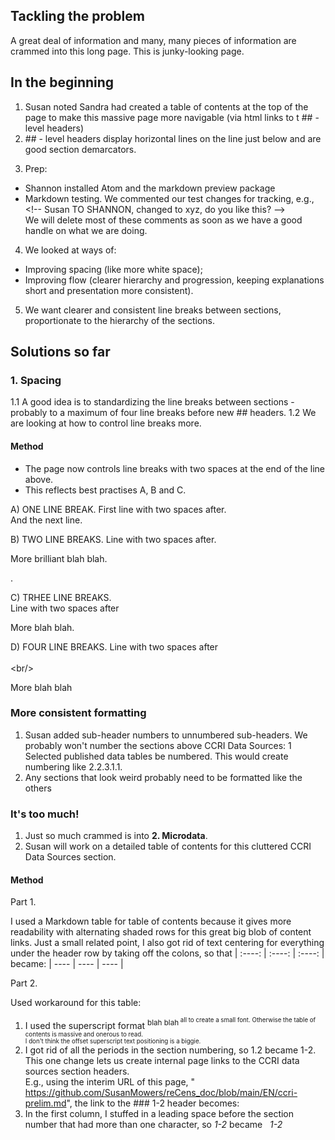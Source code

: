 ## Tackling the problem
A great deal of information and many, many pieces of information are crammed into this long page. This is junky-looking page. 

## In the beginning
1. Susan noted Sandra had created a table of contents at the top of the page to make this massive page more navigable (via html links to t ## - level headers) 
2. \## - level headers display horizontal lines on the line just below and are good section demarcators.  
<!-- the backslash before ## in the line above let's you to sneak in text that Markdown knows as a format tag -->
3. Prep:
- Shannon installed Atom and the markdown preview package
- Markdown testing.  We commented our test changes for tracking, e.g., \<!-- Susan TO SHANNON, changed to xyz, do you like this? -->    
We will delete most of these comments as soon as we have a good handle on what we are doing.
4. We looked at ways of: 
- Improving spacing (like more white space);
- Improving flow (clearer hierarchy and progression, keeping explanations short and presentation more consistent). 
5. We want clearer and consistent line breaks between sections, proportionate to the hierarchy of the sections. 

## Solutions so far
### 1. Spacing
1.1 A good idea is to standardizing the line breaks between sections - probably to a maximum of four line breaks before new ## headers. 
1.2 We are looking at how to control line breaks more.
#### Method
- The page now controls line breaks with two spaces at the end of the line above.  
- This reflects best practises A, B and C.  

A) ONE LINE BREAK. 
First line with two spaces after.     
And the next line. 
<!-- One line break -->
 
B) TWO LINE BREAKS. 
Line with two spaces after.     

More brilliant blah blah. 
<!-- Two line breaks -  the two spaces in the first line may be optional in this case, but not sure -->. 

C) TRHEE LINE BREAKS.  
Line with two spaces after   


More blah blah. 
<!-- Three line breaks - needs the two spaces in the first line -->

D) FOUR LINE BREAKS. 
Line with two spaces after      
<br/>\<br/>


More blah blah
<!-- Four line breaks - needs the two spaces in the first line  -->

### More consistent formatting 
1. Susan added sub-header numbers to unnumbered sub-headers.  We probably won't number the sections above CCRI Data Sources: 1 Selected published data tables be numbered.  This would create numbering like 2.2.3.1.1.
2. Any sections that look weird probably need to be formatted like the others

### It's too much!
1. Just so much crammed is into **2. Microdata**.  
2. Susan will work on a detailed table of contents for this cluttered CCRI Data Sources section.

#### Method

Part 1. 

I used a Markdown table for table of contents because it gives more readability with alternating shaded rows for this great big blob of content links.
Just a small related point, I also got rid of text centering for everything under the header row by taking off the colons, so that
| :----: | :----: | :----: |
became:
| ---- | ---- | ---- |

Part 2.

Used workaround for this table:
1. I used the superscript format <sup>blah blah<sup/> all to create a small font.  Otherwise the table of contents is massive and onerous to read.    
I don't think the offset superscript text positioning is a biggie.  
2. I got rid of all the periods in the section numbering, so 1.2 became 1-2.   
This one change lets us create internal page links to the CCRI data sources section headers.    
E.g., using the interim URL of this page, " https://github.com/SusanMowers/reCens_doc/blob/main/EN/ccri-prelim.md", the link to the ### 1-2  header becomes: 
4. In the first column, I stuffed in a leading space before the section number that had more than one character, so *1-2* became *&nbsp; 1-2*

